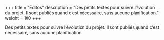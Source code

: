 +++
title = "Éditos"
description = "Des petits textes pour suivre l’évolution du projet. Il sont publiés quand c’est nécessaire, sans aucune planification."
weight = 100
+++

Des petits textes pour suivre l’évolution du projet. Il sont publiés quand c’est nécessaire, sans aucune planification.